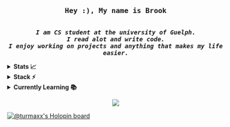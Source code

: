 <h3 align="center"> 
    <samp>
        <b>Hey :), My name is Brook</b>
    </samp>
</h3>

<p align="center"><br>
    <samp>
        <b>
            <i>I am CS student at the university of Guelph.<br />
            I read alot and write code.<br />
            I enjoy working on projects and anything that makes my life easier.<br />
            </i>
        </b>       
    </samp>
</p>


<!-- DropDowns -->
<details>
    <summary> <b>Stats 📈</b> </summary>
    <p align="center">
        <!-- Github Stats -->
        <img 
            src="https://github-readme-stats.vercel.app/api?username=Turmaxx&count_private=true&show_icons=true&theme=dark&hide=issues">
        <br />
        <!-- Github Streak -->
        <img
            src="https://github-readme-streak-stats.herokuapp.com/?user=Turmaxx&show_icons=true&count_private=true&theme=dark">
        <br />
        <!-- Leetcode Stats -->
        <img
            src="https://leetcode.card.workers.dev/?username=Turmaxx&theme=dark">
        <!-- Wakatime Stats
        <img 
            src="https://github-readme-stats.vercel.app/api/wakatime?username=brookseyoum&theme=dark">
        <br /> -->
    </p>
</details>


<details>
    <summary> <b>Stack ⚡</b> </summary>
    <p align="center">
        <a href="https://skillicons.dev">
            <img src="https://skillicons.dev/icons?i=python,c,cpp,javascript,html,css,lua,git,gitlab,docker,linux,bash,firebase,arduino,&perline=7"/>
        </a>
    </p>
</details>   


<details>
    <summary> <b>Currently Learning 📚</b> </summary>
    <p align="center">
        <a href="https://skillicons.dev">
            <img src="https://skillicons.dev/icons?i=go,rust,aws,githubactions"/>
        </a>
    </p>
</details>   


<!-- Meow -->
<p align="center">
    <img src="https://raw.githubusercontent.com/catppuccin/catppuccin/dev/assets/footers/gray0_ctp_on_line.svg?sanitize=true">
</p>

<!-- Links for ReadMe -->
<!-- ![](https://raw.githubusercontent.com/catppuccin/catppuccin/dev/assets/footers/gray0_ctp_on_line.svg?sanitize=true)  -->

<!-- 
 My name is Brook, I'm a second year computer science student.

<a href="https://github.com/anuraghazra/github-readme-stats">
  <img align="center" src="https://github-readme-stats.vercel.app/api?username=brook-seyoum&count_private=true&show_icons=true&theme=dark">
</a>
<a href="https://github.com/anuraghazra/github-readme-stats">
  <img align="center" src="https://github-readme-stats.vercel.app/api/top-langs/?username=brook-seyoum&layout=compact&langs_count=4&count_private=true&theme=dark">
</a>
<a href="https://github.com/anuraghazra/github-readme-stats">
  <img align="center" src = "https://github-readme-streak-stats.herokuapp.com/?user=brook-seyoum&show_icons=true&count_private=true&theme=dark">
</a>
<a href="https://github.com/anuraghazra/github-readme-stats">
  <img align="center" src="https://github-readme-stats.vercel.app/api/wakatime?username=brookseyoum&theme=dark">
</a>

¯\_(ツ)_/¯ -->

<!-- <img href ="https://www.w3schools.com/tags/tag_img.asp" src = "https://media0.giphy.com/media/du3J3cXyzhj75IOgvA/giphy.gif?cid=ecf05e47rx76omylocrnlj4s8rhgbkas35566fkw45co8m55&rid=giphy.gif&ct=g" height = 120> -->


<!-- rick roll ASCII => https://www.youtube.com/watch?v=ahnfLZKwnTg
rick roll normal => https://www.youtube.com/watch?v=dQw4w9WgXcQ -->


<!-- Holopin -->
[![@turmaxx's Holopin board](https://holopin.me/turmaxx)](https://holopin.io/@turmaxx)
